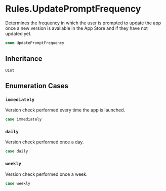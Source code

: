 # Rules.UpdatePromptFrequency

Determines the frequency in which the user is prompted to update the app
once a new version is available in the App Store and if they have not updated yet.

``` swift
enum UpdatePromptFrequency
```

## Inheritance

`UInt`

## Enumeration Cases

### `immediately`

Version check performed every time the app is launched.

``` swift
case immediately
```

### `daily`

Version check performed once a day.

``` swift
case daily
```

### `weekly`

Version check performed once a week.

``` swift
case weekly
```
